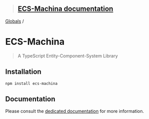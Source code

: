 > ## [ECS-Machina documentation](README.md)

[Globals](globals.md) /

# ECS-Machina

> A TypeScript Entity-Component-System Library

## Installation

`npm install ecs-machina`

## Documentation

Please consult the [dedicated documentation]([./docs](https://scambier.github.io/ecs-machina/)) for more information.